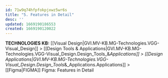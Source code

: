 ```yaml
---
id: 71w9q74hfpfokpjxwz5wr6s
title: "5. Features in Detail"
desc: ''
updated: 1669190186553
created: 1669190120022
---
```

<span class="BreadCrumbTrail Smallest">**TECHNOLOGIES KB:** [[Visual Design|GVI.MV-KB.MG-Technologies.VGG-Visual_Design]] > [[Design Tools & Applications|GVI.MV-KB.MG-Technologies.VGG-Visual_Design.Design_Tools_&_Applications]] > [[Design Applications|GVI.MV-KB.MG-Technologies.VGG-Visual_Design.Design_Tools_&_Applications.Applications]] > [[Figma|FIGMA]]</span>
<span class="TitleLine">
<span class="TitlePreface Normal Larger Lighter">Figma:</span>
<span class="Title">Features in Detail</span>
</span><div class="Divider"></div>
<!-- ----------------------------------------------------------------------- -->
 


